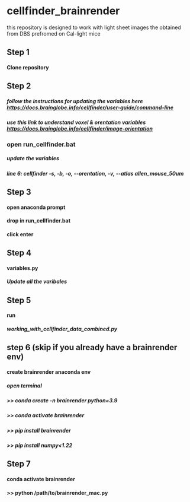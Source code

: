 # cellfinder_brainrender
this repository is designed to work with light sheet images
the obtained from DBS prefromed on Cal-light mice

## Step 1
#### Clone repository 

## Step 2
##### follow the instructions for updating the variables here https://docs.brainglobe.info/cellfinder/user-guide/command-line
##### use this link to understand voxel & orentation variables https://docs.brainglobe.info/cellfinder/image-orientation
### open run_cellfinder.bat
##### update the variables 
##### line 6: cellfinder -s, -b, -o, --orentation, -v, --atlas allen_mouse_50um

## Step 3
#### open anaconda prompt
#### drop in run_cellfinder.bat
#### click enter

## Step 4
#### variables.py
##### Update all the varibales

## Step 5
#### run 
##### working_with_cellfinder_data_combined.py

## step 6 (skip if you already have a brainrender env)
#### create brainrender anaconda env
##### open terminal 
##### >> conda create -n brainrender python=3.9
##### >> conda activate brainrender
##### >> pip install brainrender
##### >> pip install numpy<1.22

## Step 7
#### conda activate brainrender
#### >> python /path/to/brainrender_mac.py
